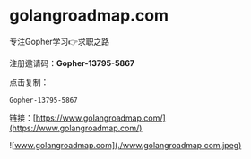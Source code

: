 # golangroadmap.com

专注Gopher学习👉求职之路

注册邀请码：**Gopher-13795-5867**

点击复制：
```
Gopher-13795-5867
```

链接：[https://www.golangroadmap.com/](https://www.golangroadmap.com/)

![www.golangroadmap.com](./www.golangroadmap.com.jpeg)
